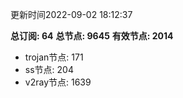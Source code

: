 更新时间2022-09-02 18:12:37

**总订阅: 64**
**总节点: 9645**
**有效节点: 2014**
- trojan节点: 171
- ss节点: 204
- v2ray节点: 1639
